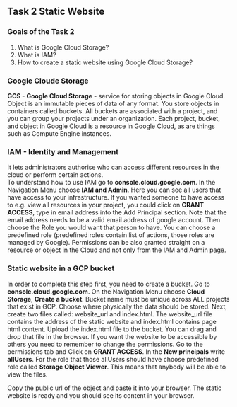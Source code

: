 ## Task 2 Static Website

### Goals of the Task 2

1. What is Google Cloud Storage?
2. What is IAM?
3. How to create a static website using Google Cloud Storage?

### Google Cloude Storage

**GCS - Google Cloud Storage** - service for storing objects in Google Cloud. Object is an immutable pieces of data of any format. You store objects in containers called buckets. All buckets are associated with a project, and you can group your projects under an organization. Each project, bucket, and object in Google Cloud is a resource in Google Cloud, as are things such as Compute Engine instances.

### IAM - Identity and Management

It lets administrators authorise who can access different resources in the cloud or perform certain actions.  
To understand how to use IAM go to **console.cloud.google.com**. In the Navigation Menu choose **IAM and Admin**. Here you can see all users that have access to your infrastructure. If you wanted someone to have access to e.g. view all resources in your project, you could click on **GRANT ACCESS**, type in email address into the Add Principal section. Note that the email address needs to be a valid email address of google account. Then choose the Role you would want that person to have. You can choose a predefined role (predefined roles contain list of actions, those roles are managed by Google). Permissions can be also granted straight on a resource or object in the Cloud and not only from the IAM and Admin page.

### Static website in a GCP bucket

In order to complete this step first, you need to create a bucket. Go to **console.cloud.google.com**. On the Navigation Menu choose **Cloud Storage**, **Create a bucket**. Bucket name must be unique across ALL projects that exist in GCP. Choose where physically the data should be stored.
Next, create two files called: website_url and index.html. The website_url file contains the address of the static website and index.html contains page html content. Upload  the index.html file to the bucket. You can drag and drop that file in the browser. If you want the website to be accessible by others you need to remember to change the permissions. Go to the permissions tab and Click on **GRANT ACCESS**. In the **New principals** write **allUsers**. For the role that those allUsers should have choose predefined role called **Storage Object Viewer**. This means that anybody will be able to view the files.

Copy the public url of the object and paste it into your browser. The static website is ready and you should see its content in your browser.
